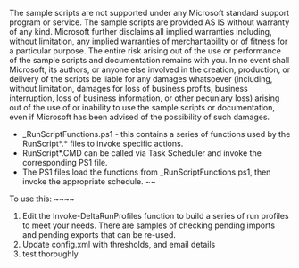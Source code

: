 The sample scripts are not supported under any Microsoft standard support program or service. The sample scripts are provided AS IS without warranty of any kind. Microsoft further disclaims all implied warranties including, without limitation, any implied warranties of merchantability or of fitness for a particular purpose. The entire risk arising out of the use or performance of the sample scripts and documentation remains with you. In no event shall Microsoft, its authors, or anyone else involved in the creation, production, or delivery of the scripts be liable for any damages whatsoever (including, without limitation, damages for loss of business profits, business interruption, loss of business information, or other pecuniary loss) arising out of the use of or inability to use the sample scripts or documentation, even if Microsoft has been advised of the possibility of such damages.

- _RunScriptFunctions.ps1 - this contains a series of functions used by the RunScript*.* files to invoke specific actions. 
- RunScript*.CMD can be called via Task Scheduler and invoke the corresponding PS1 file. 
- The PS1 files load the functions from _RunScriptFunctions.ps1, then invoke the appropriate schedule. ~~

To use this: ~~~~
1. Edit the Invoke-DeltaRunProfiles function to build a series of run profiles to meet your needs. There are samples of checking pending imports and pending exports that can be re-used.
2. Update config.xml with thresholds, and email details
3. test thoroughly

